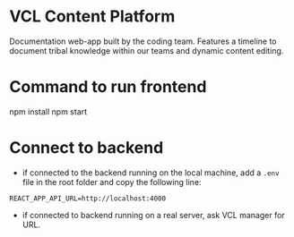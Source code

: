 # VCL Content Platform
Documentation web-app built by the coding team. Features a timeline to document tribal knowledge within our teams and dynamic content editing.

# Command to run frontend
npm install
npm start

# Connect to backend
- if connected to the backend running on the local machine, add a `.env` file in the root folder and copy the following line:
```
REACT_APP_API_URL=http://localhost:4000
```
- if connected to backend running on a real server, ask VCL manager for URL.